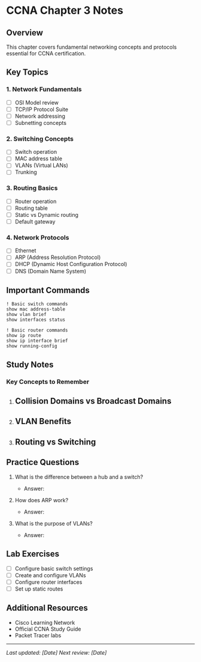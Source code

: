 # CCNA Chapter 3 Notes

## Overview
This chapter covers fundamental networking concepts and protocols essential for CCNA certification.

## Key Topics

### 1. Network Fundamentals
- [ ] OSI Model review
- [ ] TCP/IP Protocol Suite
- [ ] Network addressing
- [ ] Subnetting concepts

### 2. Switching Concepts
- [ ] Switch operation
- [ ] MAC address table
- [ ] VLANs (Virtual LANs)
- [ ] Trunking

### 3. Routing Basics
- [ ] Router operation
- [ ] Routing table
- [ ] Static vs Dynamic routing
- [ ] Default gateway

### 4. Network Protocols
- [ ] Ethernet
- [ ] ARP (Address Resolution Protocol)
- [ ] DHCP (Dynamic Host Configuration Protocol)
- [ ] DNS (Domain Name System)

## Important Commands

```cisco
! Basic switch commands
show mac address-table
show vlan brief
show interfaces status

! Basic router commands
show ip route
show ip interface brief
show running-config
```

## Study Notes

### Key Concepts to Remember
1. **Collision Domains vs Broadcast Domains**
   - 

2. **VLAN Benefits**
   - 

3. **Routing vs Switching**
   - 

## Practice Questions

1. What is the difference between a hub and a switch?
   - Answer: 

2. How does ARP work?
   - Answer: 

3. What is the purpose of VLANs?
   - Answer: 

## Lab Exercises

- [ ] Configure basic switch settings
- [ ] Create and configure VLANs
- [ ] Configure router interfaces
- [ ] Set up static routes

## Additional Resources

- Cisco Learning Network
- Official CCNA Study Guide
- Packet Tracer labs

---
*Last updated: [Date]*
*Next review: [Date]*

